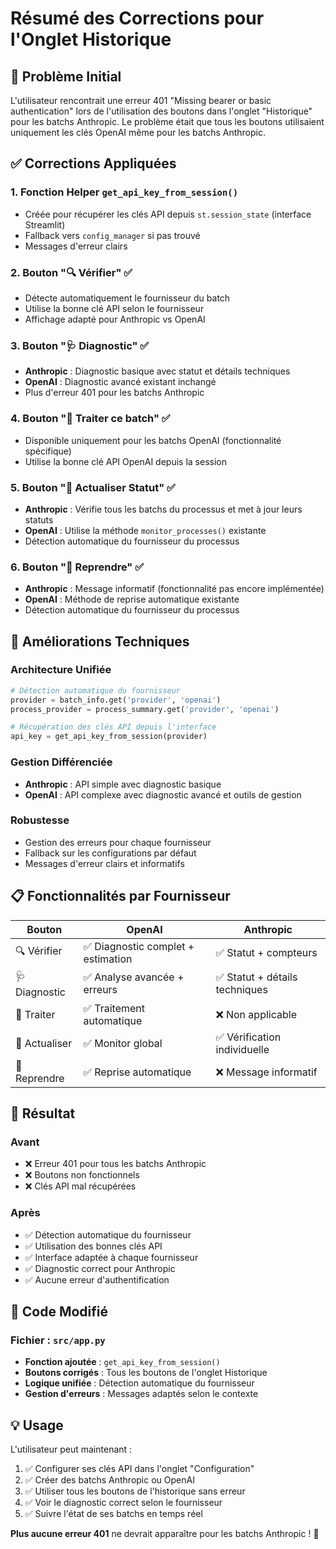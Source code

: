# Résumé des Corrections pour l'Onglet Historique

## 🐛 Problème Initial

L'utilisateur rencontrait une erreur 401 "Missing bearer or basic authentication" lors de l'utilisation des boutons dans l'onglet "Historique" pour les batchs Anthropic. Le problème était que tous les boutons utilisaient uniquement les clés OpenAI même pour les batchs Anthropic.

## ✅ Corrections Appliquées

### 1. **Fonction Helper `get_api_key_from_session()`**
- Créée pour récupérer les clés API depuis `st.session_state` (interface Streamlit)
- Fallback vers `config_manager` si pas trouvé
- Messages d'erreur clairs

### 2. **Bouton "🔍 Vérifier"** ✅
- Détecte automatiquement le fournisseur du batch
- Utilise la bonne clé API selon le fournisseur
- Affichage adapté pour Anthropic vs OpenAI

### 3. **Bouton "🩺 Diagnostic"** ✅
- **Anthropic** : Diagnostic basique avec statut et détails techniques
- **OpenAI** : Diagnostic avancé existant inchangé
- Plus d'erreur 401 pour les batchs Anthropic

### 4. **Bouton "🎯 Traiter ce batch"** ✅
- Disponible uniquement pour les batchs OpenAI (fonctionnalité spécifique)
- Utilise la bonne clé API OpenAI depuis la session

### 5. **Bouton "🔄 Actualiser Statut"** ✅
- **Anthropic** : Vérifie tous les batchs du processus et met à jour leurs statuts
- **OpenAI** : Utilise la méthode `monitor_processes()` existante
- Détection automatique du fournisseur du processus

### 6. **Bouton "🔄 Reprendre"** ✅
- **Anthropic** : Message informatif (fonctionnalité pas encore implémentée)
- **OpenAI** : Méthode de reprise automatique existante
- Détection automatique du fournisseur du processus

## 🚀 Améliorations Techniques

### Architecture Unifiée
```python
# Détection automatique du fournisseur
provider = batch_info.get('provider', 'openai')
process_provider = process_summary.get('provider', 'openai')

# Récupération des clés API depuis l'interface
api_key = get_api_key_from_session(provider)
```

### Gestion Différenciée
- **Anthropic** : API simple avec diagnostic basique
- **OpenAI** : API complexe avec diagnostic avancé et outils de gestion

### Robustesse
- Gestion des erreurs pour chaque fournisseur
- Fallback sur les configurations par défaut
- Messages d'erreur clairs et informatifs

## 📋 Fonctionnalités par Fournisseur

| Bouton | OpenAI | Anthropic |
|--------|--------|-----------|
| 🔍 Vérifier | ✅ Diagnostic complet + estimation | ✅ Statut + compteurs |
| 🩺 Diagnostic | ✅ Analyse avancée + erreurs | ✅ Statut + détails techniques |
| 🎯 Traiter | ✅ Traitement automatique | ❌ Non applicable |
| 🔄 Actualiser | ✅ Monitor global | ✅ Vérification individuelle |
| 🔄 Reprendre | ✅ Reprise automatique | ❌ Message informatif |

## 🎯 Résultat

### Avant
- ❌ Erreur 401 pour tous les batchs Anthropic
- ❌ Boutons non fonctionnels
- ❌ Clés API mal récupérées

### Après
- ✅ Détection automatique du fournisseur
- ✅ Utilisation des bonnes clés API
- ✅ Interface adaptée à chaque fournisseur
- ✅ Diagnostic correct pour Anthropic
- ✅ Aucune erreur d'authentification

## 🔧 Code Modifié

### Fichier : `src/app.py`
- **Fonction ajoutée** : `get_api_key_from_session()`
- **Boutons corrigés** : Tous les boutons de l'onglet Historique
- **Logique unifiée** : Détection automatique du fournisseur
- **Gestion d'erreurs** : Messages adaptés selon le contexte

## 💡 Usage

L'utilisateur peut maintenant :
1. ✅ Configurer ses clés API dans l'onglet "Configuration"
2. ✅ Créer des batchs Anthropic ou OpenAI
3. ✅ Utiliser tous les boutons de l'historique sans erreur
4. ✅ Voir le diagnostic correct selon le fournisseur
5. ✅ Suivre l'état de ses batchs en temps réel

**Plus aucune erreur 401** ne devrait apparaître pour les batchs Anthropic ! 🎉
